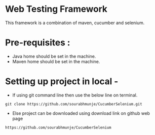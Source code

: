 # Web Testing Framework
This framework is a combination of maven, cucumber and selenium.

# Pre-requisites :
- Java home should be set in the machine.
- Maven home should be set in the machine.

# Setting up project in local - 
- If using git command line then use the below line on terminal.
```
git clone https://github.com/sourabhmunje/CucumberSelenium.git
```

- Else project can be downloaded using download link on github web page

```
https://github.com/sourabhmunje/CucumberSelenium
```
